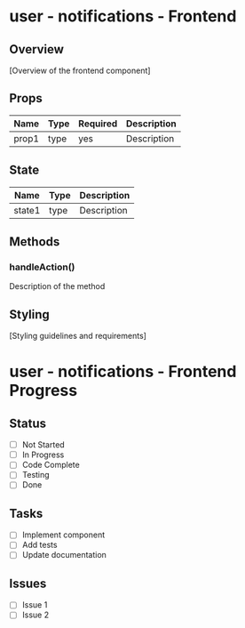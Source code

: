 # user - notifications - Frontend

## Overview

[Overview of the frontend component]

## Props

| Name  | Type | Required | Description |
| ----- | ---- | -------- | ----------- |
| prop1 | type | yes      | Description |

## State

| Name   | Type | Description |
| ------ | ---- | ----------- |
| state1 | type | Description |

## Methods

### handleAction()

Description of the method

## Styling

[Styling guidelines and requirements]

# user - notifications - Frontend Progress

## Status

- [ ] Not Started
- [ ] In Progress
- [ ] Code Complete
- [ ] Testing
- [ ] Done

## Tasks

- [ ] Implement component
- [ ] Add tests
- [ ] Update documentation

## Issues

- [ ] Issue 1
- [ ] Issue 2
